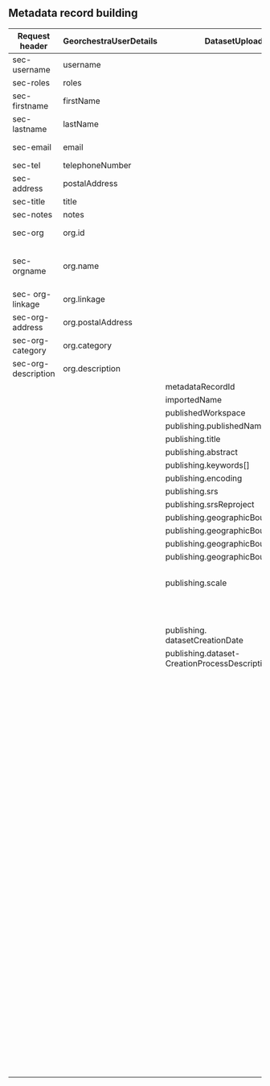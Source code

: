 ## Metadata record building

| Request header | GeorchestraUserDetails | DatasetUploadState | MetadataRecordProperties | Default metadata record target |
| -----------| ------------------ | ----------------- | ----------------- | ----------------- |
| sec-username | username |  |  |  |
| sec-roles | roles |  |  |  |
| sec-firstname | firstName |  |  - datasetResponsibleParty.individualName<br>- metadataResponsibleParty.individualName|  |
| sec-lastname | lastName |  |   - datasetResponsibleParty.individualName<br>- metadataResponsibleParty.individualName |  |
| sec-email | email |  | - datasetResponsibleParty.email<br>- metadataResponsibleParty.email |  |
| sec-tel | telephoneNumber |  |  |  |
| sec-address | postalAddress |  | metadataResponsibleParty.deliveryPoint |  |
| sec-title | title |  |  |  |
| sec-notes | notes |  |  |  |
| sec-org | org.id |  | - datasetResponsibleParty.name<br>- metadataResponsibleParty.name |  |
| sec-orgname | org.name |  | - datasetResponsibleParty.organizationName<br>- metadataResponsibleParty.organizationName|  |
| sec- org-linkage| org.linkage |  | - datasetResponsibleParty.linkage<br>- metadataResponsibleParty.linkage |  |
| sec-org-address | org.postalAddress |  | datasetResponsibleParty.deliveryPoint |  |
| sec-org-category | org.category |  |  |  |
| sec-org-description | org.description |  |  |  |
| |  | metadataRecordId | metadataId | gmd:fileIdentifier/gco:CharacterString |
| |  | importedName |  |  |
| |  | publishedWorkspace |  |  |
| |  | publishing.publishedName | name |  |
| |  | publishing.title | title | gmd:identificationInfo/gmd:MD_DataIdentification/gmd:citation/gmd:CI_Citation/gmd:title/gco:CharacterString |
| |  | publishing.abstract | abstract | gmd:identificationInfo/gmd:MD_DataIdentification/gmd:abstract/gco:CharacterString |
| |  | publishing.keywords[] | keywords[] |  gmd:identificationInfo/gmd:MD_DataIdentification/gmd:descriptiveKeywords/gmd:MD_Keywords/gmd:keyword[]/gco:CharacterString |
| |  | publishing.encoding | charsetEncoding |  |
| |  | publishing.srs | coordinateReferenceSystem |  |
| |  | publishing.srsReproject |  |  |
| |  | publishing.geographicBoundingBox.minx | westBoundLongitude | //gmd:MD_DataIdentification/gmd:extent/gmd:EX_Extent/gmd:geographicElement/gmd:EX_GeographicBoundingBox/gmd:westBoundLongitude |
| |  | publishing.geographicBoundingBox.miny | southBoundLatitude | //gmd:MD_DataIdentification/gmd:extent/gmd:EX_Extent/gmd:geographicElement/gmd:EX_GeographicBoundingBox/gmd:southBoundLatitude |
| |  | publishing.geographicBoundingBox.maxx | northBoundLatitude | //gmd:MD_DataIdentification/gmd:extent/gmd:EX_Extent/gmd:geographicElement/gmd:EX_GeographicBoundingBox/gmd:northBoundLatitude |
| |  | publishing.geographicBoundingBox.maxy | eastBoundLongitude | //gmd:MD_DataIdentification/gmd:extent/gmd:EX_Extent/gmd:geographicElement/gmd:EX_GeographicBoundingBox/gmd:eastBoundLongitude |
| |  |  | spatialRepresentation = `vector` | //gmd:MD_DataIdentification/gmd:spatialRepresentationType/gmd:MD_SpatialRepresentationTypeCode/@codeListValue |
| |  | publishing.scale | spatialResolution | //gmd:MD_DataIdentification/gmd:spatialResolution/gmd:MD_Resolution/gmd:equivalentScale/gmd:MD_RepresentativeFraction/gmd:denominator/gco:Integer |
| |  |  | metadataPublicationDate  = `LocalDateTime.now()` | //gmd:MD_DataIdentification/gmd:citation/gmd:CI_Citation/gmd:date[2]/gmd:CI_Date/gmd:date/gco:Date |
| |  |  | metadataTimestamp  = `LocalDateTime.now()` | gmd:dateStamp/gco:DateTime |
| |  | publishing.<br>datasetCreationDate | creationDate | //gmd:MD_DataIdentification/gmd:citation/gmd:CI_Citation/gmd:date[1]/gmd:CI_Date/gmd:date/gco:Date |
| |  | publishing.dataset-<br>CreationProcessDescription | lineage |  |
| |  |  | resourceType = `dataset` |  |
| |  |  | dataIdentifier = `<gn-url>` + metadataId | //gmd:MD_DataIdentification/gmd:citation/gmd:CI_Citation/gmd:identifier/gmd:MD_Identifier/gmd:code/gco:CharacterString |
| |  |  | datasetLanguage = `eng` |  |
| |  |  | metadataLanguage = `eng` | gmd:language/gmd:LanguageCode/@codeListValue |
| |  |  | distributionFormat = `ESRI Shapefile`|  |
| |  |  | distributionFormatVersion = `1.0` |  |
| |  |  | useLimitation  = `ODBL` |  |
| |  |  | useConstraints  = `license` |  |
| |  |  | useConstraints  = `license` |  |
| |  |  | accessConstraints  = `otherRestrictions` |  |
| |  |  | updateFequency = `asNeeded` |  |
| |  |  | onlineResources[0]<br>.protocol = `OGC:WMS` |  |
| |  |  | onlineResources[0]<br>.description = publishing.title + ` - WMS`|  |
| |  |  | onlineResources[0].linkage = <br>`<geoserver-url>` +<br>publishing.publishedWorkspace +<br>`?SERVICE=WMS&REQUEST=GetCapabilities` |  |
| |  |  | onlineResources[1]<br>.protocol = `OGC:WFS` |  |
| |  |  | onlineResources[1]<br>.description = publishing.title + ` - WFS`|  |
| |  |  | onlineResources[1].linkage = <br>`<geoserver-url>` +<br>publishing.publishedWorkspace +<br>`?SERVICE=WFS&REQUEST=GetCapabilities` |  |
| |  |  | onlineResources[2]<br>.protocol = `OGC:WFS` |  |
| |  |  | onlineResources[2]<br>.description = publishing.title + ` - WFS`|  |
| |  |  | onlineResources[2].linkage = <br>`<geoserver-url>` +<br>publishing.publishedWorkspace +<br>`?SERVICE=WFS&REQUEST=GetCapabilities` |  |
